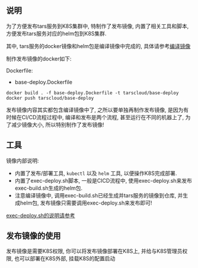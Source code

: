 
## 说明

为了方便发布tars服务到K8S集群中, 特制作了发布镜像, 内置了相关工具和脚本, 方便发布tars服务对应的helm包到K8S集群.

其中, tars服务的docker镜像和helm包是编译镜像中完成的, 具体请参考[编译镜像](./base-compiler.md)

制作发布镜像的docker如下:

Dockerfile:
- base-deploy.Dockerfile

```
docker build . -f base-deploy.Dockerfile -t tarscloud/base-deploy
docker push tarscloud/base-deploy
```

发布镜像内容其实都包含编译镜像中了, 之所以要单独再制作发布镜像, 是因为有时候在CI/CD流程过程中, 编译和发布是两个流程, 甚至运行在不同的机器上了, 为了减少镜像大小, 所以特别制作了发布镜像!

## 工具

镜像内部说明:
- 内置了发布/部署工具, ```kubectl``` 以及 ```helm``` 工具, 以便操作K8S完成部署.
- 内置了exec-deploy.sh脚本, 一般是CICD流程中, 使用exec-deploy.sh来发布exec-build.sh生成的helm包.
- 注意编译镜像中, 调用exec-build.sh已经生成并tars服务的镜像到仓库, 并生成helm包, 发布镜像只需要调用exec-deploy.sh来发布即可!

[exec-deploy.sh的说明请参考](./exec-deploy.sh)

## 发布镜像的使用

发布镜像是需要K8S权限, 你可以将发布镜像部署在K8S上, 并给与K8S管理员权限, 也可以部署在K8S外部, 挂载K8S的配置启动

